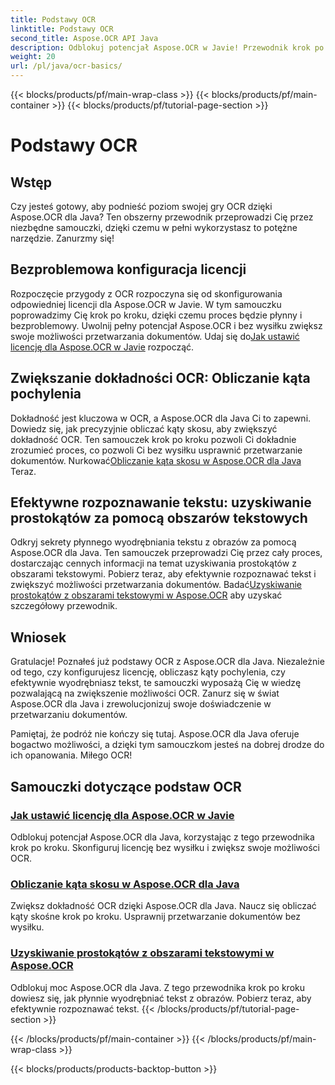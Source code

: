 ```yaml
---
title: Podstawy OCR
linktitle: Podstawy OCR
second_title: Aspose.OCR API Java
description: Odblokuj potencjał Aspose.OCR w Javie! Przewodnik krok po kroku dotyczący konfiguracji licencji i zwiększenia możliwości OCR. Oblicz kąty pochylenia i płynnie wyodrębnij tekst.
weight: 20
url: /pl/java/ocr-basics/
---
```


{{< blocks/products/pf/main-wrap-class >}}
{{< blocks/products/pf/main-container >}}
{{< blocks/products/pf/tutorial-page-section >}}

# Podstawy OCR

## Wstęp

Czy jesteś gotowy, aby podnieść poziom swojej gry OCR dzięki Aspose.OCR dla Java? Ten obszerny przewodnik przeprowadzi Cię przez niezbędne samouczki, dzięki czemu w pełni wykorzystasz to potężne narzędzie. Zanurzmy się!

## Bezproblemowa konfiguracja licencji

Rozpoczęcie przygody z OCR rozpoczyna się od skonfigurowania odpowiedniej licencji dla Aspose.OCR w Javie. W tym samouczku poprowadzimy Cię krok po kroku, dzięki czemu proces będzie płynny i bezproblemowy. Uwolnij pełny potencjał Aspose.OCR i bez wysiłku zwiększ swoje możliwości przetwarzania dokumentów. Udaj się do[Jak ustawić licencję dla Aspose.OCR w Javie](./set-license/) rozpocząć.

## Zwiększanie dokładności OCR: Obliczanie kąta pochylenia

 Dokładność jest kluczowa w OCR, a Aspose.OCR dla Java Ci to zapewni. Dowiedz się, jak precyzyjnie obliczać kąty skosu, aby zwiększyć dokładność OCR. Ten samouczek krok po kroku pozwoli Ci dokładnie zrozumieć proces, co pozwoli Ci bez wysiłku usprawnić przetwarzanie dokumentów. Nurkować[Obliczanie kąta skosu w Aspose.OCR dla Java](./calculate-skew-angle/) Teraz.

## Efektywne rozpoznawanie tekstu: uzyskiwanie prostokątów za pomocą obszarów tekstowych

Odkryj sekrety płynnego wyodrębniania tekstu z obrazów za pomocą Aspose.OCR dla Java. Ten samouczek przeprowadzi Cię przez cały proces, dostarczając cennych informacji na temat uzyskiwania prostokątów z obszarami tekstowymi. Pobierz teraz, aby efektywnie rozpoznawać tekst i zwiększyć możliwości przetwarzania dokumentów. Badać[Uzyskiwanie prostokątów z obszarami tekstowymi w Aspose.OCR](./get-rectangles-with-text-areas/) aby uzyskać szczegółowy przewodnik.

## Wniosek

Gratulacje! Poznałeś już podstawy OCR z Aspose.OCR dla Java. Niezależnie od tego, czy konfigurujesz licencję, obliczasz kąty pochylenia, czy efektywnie wyodrębniasz tekst, te samouczki wyposażą Cię w wiedzę pozwalającą na zwiększenie możliwości OCR. Zanurz się w świat Aspose.OCR dla Java i zrewolucjonizuj swoje doświadczenie w przetwarzaniu dokumentów.

Pamiętaj, że podróż nie kończy się tutaj. Aspose.OCR dla Java oferuje bogactwo możliwości, a dzięki tym samouczkom jesteś na dobrej drodze do ich opanowania. Miłego OCR!
## Samouczki dotyczące podstaw OCR
### [Jak ustawić licencję dla Aspose.OCR w Javie](./set-license/)
Odblokuj potencjał Aspose.OCR dla Java, korzystając z tego przewodnika krok po kroku. Skonfiguruj licencję bez wysiłku i zwiększ swoje możliwości OCR.
### [Obliczanie kąta skosu w Aspose.OCR dla Java](./calculate-skew-angle/)
Zwiększ dokładność OCR dzięki Aspose.OCR dla Java. Naucz się obliczać kąty skośne krok po kroku. Usprawnij przetwarzanie dokumentów bez wysiłku.
### [Uzyskiwanie prostokątów z obszarami tekstowymi w Aspose.OCR](./get-rectangles-with-text-areas/)
Odblokuj moc Aspose.OCR dla Java. Z tego przewodnika krok po kroku dowiesz się, jak płynnie wyodrębniać tekst z obrazów. Pobierz teraz, aby efektywnie rozpoznawać tekst.
{{< /blocks/products/pf/tutorial-page-section >}}

{{< /blocks/products/pf/main-container >}}
{{< /blocks/products/pf/main-wrap-class >}}

{{< blocks/products/products-backtop-button >}}
